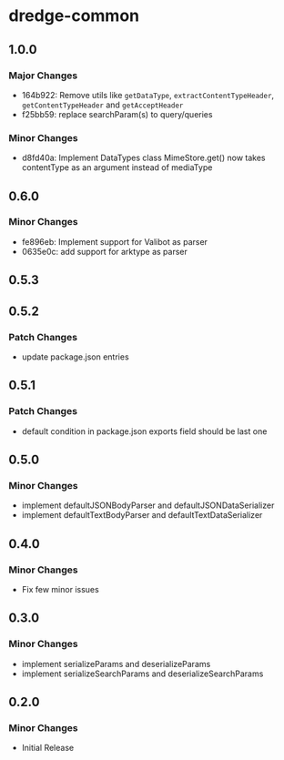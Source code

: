 # dredge-common

## 1.0.0

### Major Changes

- 164b922: Remove utils like `getDataType`, `extractContentTypeHeader`, `getContentTypeHeader` and `getAcceptHeader`
- f25bb59: replace searchParam(s) to query/queries

### Minor Changes

- d8fd40a: Implement DataTypes class
  MimeStore.get() now takes contentType as an argument instead of mediaType

## 0.6.0

### Minor Changes

- fe896eb: Implement support for Valibot as parser
- 0635e0c: add support for arktype as parser

## 0.5.3

## 0.5.2

### Patch Changes

- update package.json entries

## 0.5.1

### Patch Changes

- default condition in package.json exports field should be last one

## 0.5.0

### Minor Changes

- implement defaultJSONBodyParser and defaultJSONDataSerializer
- implement defaultTextBodyParser and defaultTextDataSerializer

## 0.4.0

### Minor Changes

- Fix few minor issues

## 0.3.0

### Minor Changes

- implement serializeParams and deserializeParams
- implement serializeSearchParams and deserializeSearchParams

## 0.2.0

### Minor Changes

- Initial Release
